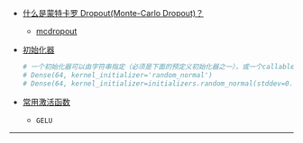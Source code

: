 - [什么是蒙特卡罗 Dropout(Monte-Carlo Dropout)？](1)
    - [mcdropout](./Examples/mcdropout.py)

- [初始化器](2)
    ```python
    # 一个初始化器可以由字符串指定（必须是下面的预定义初始化器之一），或一个callable的函数
    # Dense(64, kernel_initializer='random_normal')
    # Dense(64, kernel_initializer=initializers.random_normal(stddev=0.01))
    ```

- [常用激活函数](3)
    - `GELU`

---
[1]: https://www.zhihu.com/question/352302787
[2]: https://blog.csdn.net/macair123/article/details/79511221
[3]: https://blog.csdn.net/u010412858/article/details/104423623

